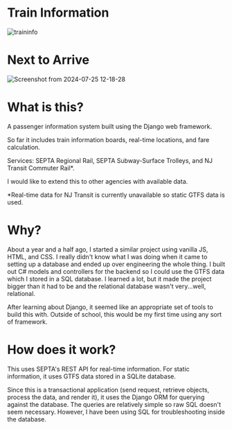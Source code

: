 # Train Information
![traininfo](https://github.com/user-attachments/assets/15c8942c-7154-4c66-a771-1efcece8b2e1)

# Next to Arrive
![Screenshot from 2024-07-25 12-18-28](https://github.com/user-attachments/assets/cb26cc8c-1f30-4d9c-963f-c53c193d3a11)




# What is this?

A passenger information system built using the Django web framework. 

So far it includes train information boards, real-time locations, and fare calculation.

Services: SEPTA Regional Rail, SEPTA Subway-Surface Trolleys, and NJ Transit Commuter Rail*.

I would like to extend this to other agencies with available data.

*Real-time data for NJ Transit is currently unavailable so static GTFS data is used.

# Why?

About a year and a half ago, I started a similar project using vanilla JS, HTML, and CSS. I really didn't know what I was doing when it came to setting up a database and ended up over engineering the whole thing. I built out C# models and controllers for the backend so I could use the GTFS data which I stored in a SQL database. I learned a lot, but it made the project bigger than it had to be and the relational database wasn't very...well, relational.

After learning about Django, it seemed like an appropriate set of tools to build this with. Outside of school, this would be my first time using any sort of framework. 

# How does it work?

This uses SEPTA's REST API for real-time information. For static information, it uses GTFS data stored in a SQLite database.

Since this is a transactional application (send request, retrieve objects, process the data, and render it), it uses the Django ORM for querying against the database. The queries are relatively simple so raw SQL doesn't seem necessary. However, I have been using SQL for troubleshooting inside the database.

